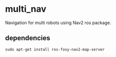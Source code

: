 # multi_nav

Navigation for multi robots using Nav2 ros package.


## dependencies

```
sudo apt-get install ros-foxy-nav2-map-server
```
